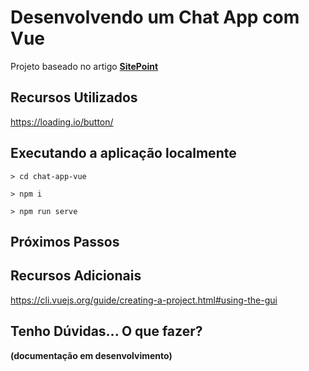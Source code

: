 # Desenvolvendo um Chat App com Vue

Projeto baseado no artigo **[SitePoint](encurtador.com.br/jkKV2)**

## Recursos Utilizados

https://loading.io/button/

## Executando a aplicação localmente

```
> cd chat-app-vue
```

```
> npm i
```

```
> npm run serve
```

## Próximos Passos

## Recursos Adicionais

https://cli.vuejs.org/guide/creating-a-project.html#using-the-gui

## Tenho Dúvidas... O que fazer?


**(documentação em desenvolvimento)**